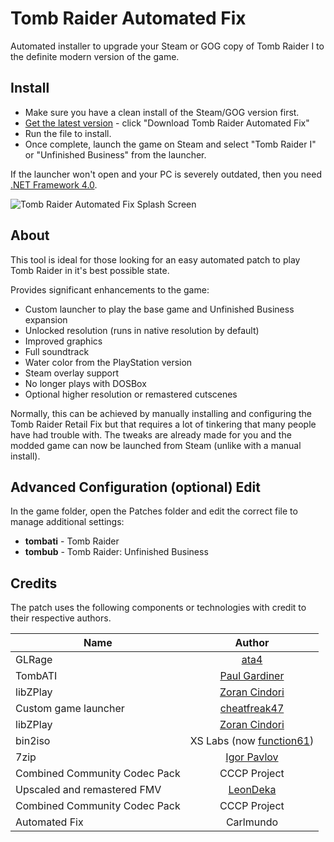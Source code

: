 # Tomb Raider Automated Fix
Automated installer to upgrade your Steam or GOG copy of Tomb Raider I to the definite modern version of the game.

## Install
* Make sure you have a clean install of the Steam/GOG version first.
* [Get the latest version](https://github.com/Carlmundo/TombRaider-AutomatedFix/releases/tag/release)  - click "Download Tomb Raider Automated Fix"
* Run the file to install.
* Once complete, launch the game on Steam and select "Tomb Raider I" or "Unfinished Business" from the launcher.

If the launcher won't open and your PC is severely outdated, then you need [.NET Framework 4.0](https://www.microsoft.com/en-gb/download/details.aspx?id=17718).

![Tomb Raider Automated Fix Splash Screen](https://steamuserimages-a.akamaihd.net/ugc/784036350510668852/E0C9EB9AF37F5FE7FA125271405D07F10AA34039/)

## About
This tool is ideal for those looking for an easy automated patch to play Tomb Raider in it's best possible state.

Provides significant enhancements to the game:
* Custom launcher to play the base game and Unfinished Business expansion
* Unlocked resolution (runs in native resolution by default)
* Improved graphics
* Full soundtrack
* Water color from the PlayStation version
* Steam overlay support
* No longer plays with DOSBox
* Optional higher resolution or remastered cutscenes

Normally, this can be achieved by manually installing and configuring the Tomb Raider Retail Fix but that requires a lot of tinkering that many people have had trouble with. The tweaks are already made for you and the modded game can now be launched from Steam (unlike with a manual install).

## Advanced Configuration (optional) Edit
In the game folder, open the Patches folder and edit the correct file to manage additional settings:

* **tombati** - Tomb Raider
* **tombub** - Tomb Raider: Unfinished Business

## Credits
The patch uses the following components or technologies with credit to their respective authors.

| Name        | Author           |
| ------------- |:-------------:|
| GLRage       | [ata4](https://github.com/ata4/glrage) |
| TombATI      | [Paul Gardiner](http://www.glidos.net/)     |
| libZPlay | [Zoran Cindori](http://www.inet.hr/~zcindori/)     |
| Custom game launcher | [cheatfreak47](http://cheatfreak47.cf/)     |
| libZPlay | [Zoran Cindori](http://www.inet.hr/~zcindori/)     |
| bin2iso | XS Labs (now [function61](https://function61.com))     |
| 7zip | [Igor Pavlov](https://www.7-zip.org/)     |
| Combined Community Codec Pack | CCCP Project     |
| Upscaled and remastered FMV	 |[LeonDeka](https://www.youtube.com/user/LeoDarkSide)     |
| Combined Community Codec Pack | CCCP Project     |
| Automated Fix | Carlmundo |
